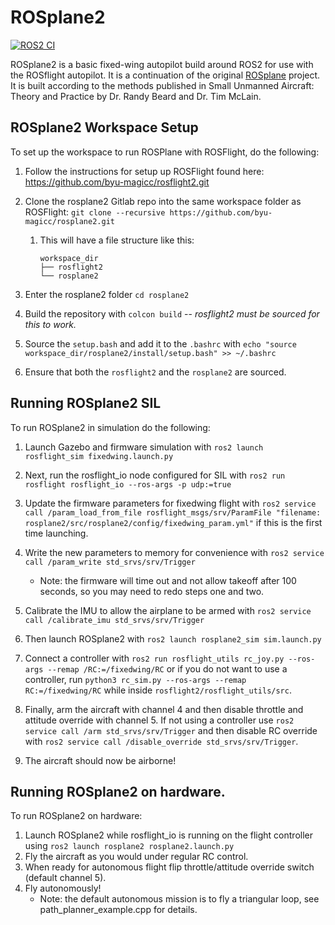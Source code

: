 # ROSplane2

[![ROS2 CI](https://github.com/rosflight/rosplane2/actions/workflows/ros2-ci.yml/badge.svg)](https://github.com/rosflight/rosplane2/actions/workflows/ros2-ci.yml)

ROSplane2 is a basic fixed-wing autopilot build around ROS2 for use with the ROSflight autopilot. It is a continuation of 
the original [ROSplane](https://github.com/byu-magicc/rosplane) project. It is built according to the methods published 
in Small Unmanned Aircraft: Theory and Practice by Dr. Randy Beard and Dr. Tim McLain. 

## ROSplane2 Workspace Setup
To set up the workspace to run ROSPlane with ROSFlight, do the following:
1. Follow the instructions for setup up ROSFlight found here:
   https://github.com/byu-magicc/rosflight2.git
2. Clone the rosplane2 Gitlab repo into the same workspace folder as ROSFlight:
    `git clone --recursive https://github.com/byu-magicc/rosplane2.git`
   1. This will have a file structure like this:
      ```
      workspace_dir
      ├── rosflight2
      └── rosplane2 
      ```

3. Enter the rosplane2 folder `cd rosplane2`
4. Build the repository with `colcon build` -- *rosflight2 must be sourced for this to work.* 
5. Source the `setup.bash` and add it to the `.bashrc` with `echo "source workspace_dir/rosplane2/install/setup.bash" >> ~/.bashrc`
6. Ensure that both the `rosflight2` and the `rosplane2` are sourced.

## Running ROSplane2 SIL

To run ROSplane2 in simulation do the following:
1. Launch Gazebo and firmware simulation with `ros2 launch rosflight_sim fixedwing.launch.py`

2. Next, run the rosflight_io node configured for SIL with `ros2 run rosflight rosflight_io --ros-args -p udp:=true`
3. Update the firmware parameters for fixedwing flight with `ros2 service call /param_load_from_file rosflight_msgs/srv/ParamFile "filename: rosplane2/src/rosplane2/config/fixedwing_param.yml"` if this is the first time launching.
4. Write the new parameters to memory for convenience with `ros2 service call /param_write std_srvs/srv/Trigger`
   - Note: the firmware will time out and not allow takeoff after 100 seconds, so you may need to redo steps one and two.
5. Calibrate the IMU to allow the airplane to be armed with `ros2 service call /calibrate_imu std_srvs/srv/Trigger`
6. Then launch ROSplane2 with `ros2 launch rosplane2_sim sim.launch.py`
7. Connect a controller with `ros2 run rosflight_utils rc_joy.py --ros-args --remap /RC:=/fixedwing/RC` or if you do not want to use a controller, run `python3 rc_sim.py --ros-args --remap RC:=/fixedwing/RC` while inside `rosflight2/rosflight_utils/src`.
8. Finally, arm the aircraft with channel 4 and then disable throttle and attitude override with channel 5. If not using a controller use `ros2 service call /arm std_srvs/srv/Trigger` and then disable RC override with `ros2 service call /disable_override std_srvs/srv/Trigger`.
9. The aircraft should now be airborne!

## Running ROSplane2 on hardware.

To run ROSplane2 on hardware:
1. Launch ROSplane2 while rosflight_io is running on the flight controller using `ros2 launch rosplane2 rosplane2.launch.py`
2. Fly the aircraft as you would under regular RC control.
3. When ready for autonomous flight flip throttle/attitude override switch (default channel 5).
4. Fly autonomously!
   - Note: the default autonomous mission is to fly a triangular loop, see path_planner_example.cpp for details.